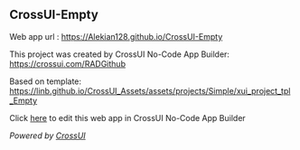 ## CrossUI-Empty
Web app url : https://Alekian128.github.io/CrossUI-Empty

This project was created by CrossUI No-Code App Builder: https://crossui.com/RADGithub

Based on template: https://linb.github.io/CrossUI_Assets/assets/projects/Simple/xui_project_tpl_Empty

Click [here](https://crossui.com/RADGithub/#!from=github&owner=Alekian128&repo=CrossUI-Empty) to edit this web app in CrossUI No-Code App Builder

<i>Powered by [CrossUI](https://crossui.com)</i>
